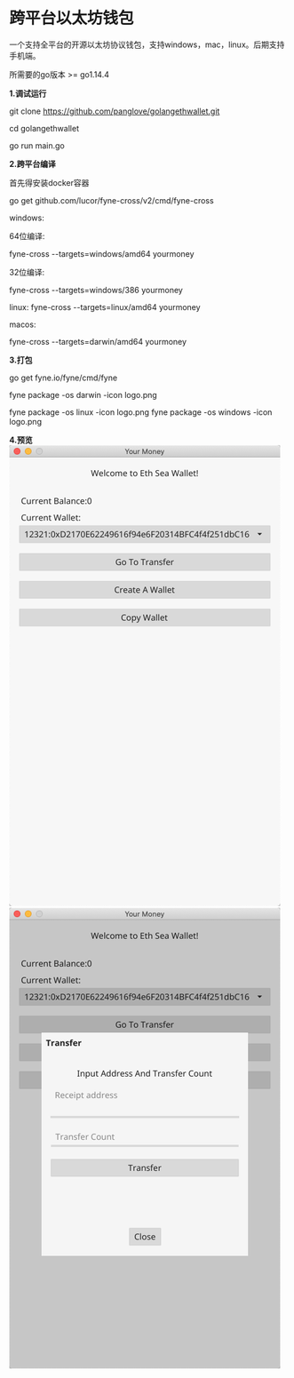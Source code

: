 # 跨平台以太坊钱包
一个支持全平台的开源以太坊协议钱包，支持windows，mac，linux。后期支持手机端。


所需要的go版本 >= go1.14.4 


**1.调试运行** 

git clone https://github.com/panglove/golangethwallet.git

cd golangethwallet


go run main.go

**2.跨平台编译**


首先得安装docker容器

go get github.com/lucor/fyne-cross/v2/cmd/fyne-cross


windows:

64位编译:

fyne-cross --targets=windows/amd64 yourmoney

32位编译:

fyne-cross --targets=windows/386 yourmoney


linux:
fyne-cross --targets=linux/amd64 yourmoney


macos:

fyne-cross --targets=darwin/amd64 yourmoney


**3.打包**

go get fyne.io/fyne/cmd/fyne



fyne package -os darwin -icon logo.png

fyne package -os linux -icon logo.png
fyne package -os windows -icon logo.png

**4.预览**
![image](https://github.com/panglove/golangethwallet/blob/master/image/5.png)
![image](https://github.com/panglove/golangethwallet/blob/master/image/6.png)
